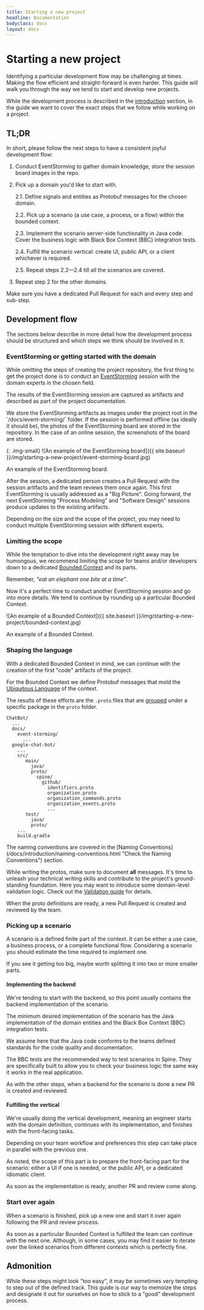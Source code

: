 ```yaml
---
title: Starting a new project
headline: Documentation
bodyclass: docs
layout: docs
---
```


# Starting a new project

<p class="lead">Identifying a particular development flow may be challenging at times. 
Making the flow efficient and straight-forward is even harder. This guide will walk you through 
the way we tend to start and develop new projects.</p>

While the development process is described in the [introduction](/docs/introduction 
"Check the Introduction") section, in the guide we want to cover the exact steps that we follow 
while working on a project.

## TL;DR 

In short, please follow the next steps to have a consistent joyful development flow:

1. Conduct EventStorming to gather domain knowledge, store the session board images in the repo.

2. Pick up a domain you'd like to start with.

    2.1. Define signals and entities as Protobuf messages for the chosen domain.

    2.2. Pick up a scenario (a use case, a process, or a flow) within the bounded context.
    
    2.3. Implement the scenario server-side functionality in Java code. Cover the business logic
        with Black Box Context (BBC) integration tests.
        
    2.4. Fulfill the scenario vertical: create UI, public API, or a client whichever is required.
    
    2.5. Repeat steps 2.2—2.4 till all the scenarios are covered.

3. Repeat step 2 for the other domains.

Make sure you have a dedicated Pull Request for each and every step and sub-step.

## Development flow

The sections below describe in more detail how the development process should be structured
and which steps we think should be involved in it.

### EventStorming or getting started with the domain

While omitting the steps of creating the project repository, the first thing to get the project
done is to conduct an [EventStorming](https://eventstorming.com "Learn more about EventStorming") 
session with the domain experts in the chosen field.

The results of the EventStorming session are captured as artifacts and described as part of the 
project documentation.

<p class="note">We store the EventStorming artifacts as images under the project root in the 
`/docs/event-storming/` folder. If the session is performed offline (as ideally it should be), 
the photos of the EventStorming board are stored in the repository. In the case of an online 
session, the screenshots of the board are stored.</p>

{: .img-small}
![An example of the EventStorming board]({{ site.baseurl }}/img/starting-a-new-project/event-storming-board.jpg)
<p class = "text-center font-weight-light">An example of the EventStorming board.</p>

After the session, a dedicated person creates a Pull Request with the session artifacts and the 
team reviews them once again. This first EventStorming is usually addressed as a "Big Picture". 
Going forward, the next EventStorming "Process Modeling" and "Software Design" sessions 
produce updates to the existing artifacts.

Depending on the size and the scope of the project, you may need to conduct multiple EventStorming 
session with different experts.

### Limiting the scope

While the temptation to dive into the development right away may be humongous, we recommend limiting
the scope for teams and/or developers down to a dedicated 
[Bounded Context](/docs/introduction/concepts.html#bounded-context) and its parts.

<p class="note">Remember, <i>"eat an elephant one bite at a time"</i>.</p>

Now it's a perfect time to conduct another EventStorming session and go into more details. 
We tend to continue by rounding up a particular Bounded Context.

![An example of a Bounded Context]({{ site.baseurl }}/img/starting-a-new-project/bounded-context.jpg)
<p class = "text-center font-weight-light">An example of a Bounded Context.</p>

### Shaping the language

With a dedicated Bounded Context in mind, we can continue with the creation of the first "code" 
artifacts of the project. 

For the Bounded Context we define Protobuf messages that mold the 
[Ubiquitous Language](https://martinfowler.com/bliki/UbiquitousLanguage.html 
"Learn more about the Ubiquitous Language") of the context. 

The results of these efforts are the `.proto` files that are 
[grouped](/docs/introduction/project-structure.html#example "Example Project structure") under a 
specific package in the `proto` folder.

```
ChatBot/
  ...
  docs/
    event-storming/
      ...
  google-chat-bot/
    ...
    src/
       main/
         java/
         proto/
           spine/
             github/
               identifiers.proto
               organization.proto
               organization_commands.proto
               organization_events.proto
               ...
       test/
         java/
         proto/
    ...     
    build.gradle
```

<p class="note">The naming conventions are covered in the 
[Naming Conventions](/docs/introduction/naming-conventions.html "Check the Naming Conventions") 
section.</p>

While writing the protos, make sure to document **all** messages. It's time to unleash 
your technical writing skills and contribute to the project's ground-standing foundation. 
Here you may want to introduce some domain-level validation logic. Check out the 
[Validation guide](/docs/guides/validation.html "Learn more about Validation") for details.

When the proto definitions are ready, a new Pull Request is created and reviewed by the team.

### Picking up a scenario

A scenario is a defined finite part of the context. It can be either a use case, a business process, 
or a complete functional flow. Considering a scenario you should estimate the time required to 
implement one.

If you see it getting too big, maybe worth splitting it into two or more smaller parts.

#### Implementing the backend

We're tending to start with the backend, so this point usually contains the backend implementation
of the scenario.

The minimum desired implementation of the scenario has the Java implementation of the domain
entities and the Black Box Context (BBC) integration tests. 

We assume here that the Java code conforms to the teams defined standards for the code quality 
and documentation. 

The BBC tests are the recommended way to test scenarios in Spine. They are specifically 
built to allow you to check your business logic the same way it works in the real application.

<!-- //TODO:2020-07-20:yuri-sergiichuk: add links to the BBC examples/guides.
 See https://github.com/SpineEventEngine/SpineEventEngine.github.io/issues/339.
 -->

As with the other steps, when a backend for the scenario is done a new PR is created and reviewed.

#### Fulfilling the vertical

We're usually doing the vertical development, meaning an engineer starts with 
the domain definition, continues with its implementation, and finishes with the front-facing tasks.

Depending on your team workflow and preferences this step can take place in parallel 
with the previous one.

As noted, the scope of this part is to prepare the front-facing part for the scenario: 
either a UI if one is needed, or the public API, or a dedicated idiomatic client.

As soon as the implementation is ready, another PR and review come along.

### Start over again

When a scenario is finished, pick up a new one and start it over again following the PR and review
process.

As soon as a particular Bounded Context is fulfilled the team can continue with the next one.
Although, in some cases, you may find it easier to iterate over the linked scenarios from 
different contexts which is perfectly fine.

## Admonition

While these steps might look "too easy", it may be sometimes very tempting to step out of the 
defined track. This guide is our way to memoize the steps and designate it out for ourselves on how
to stick to a "good" development process.
